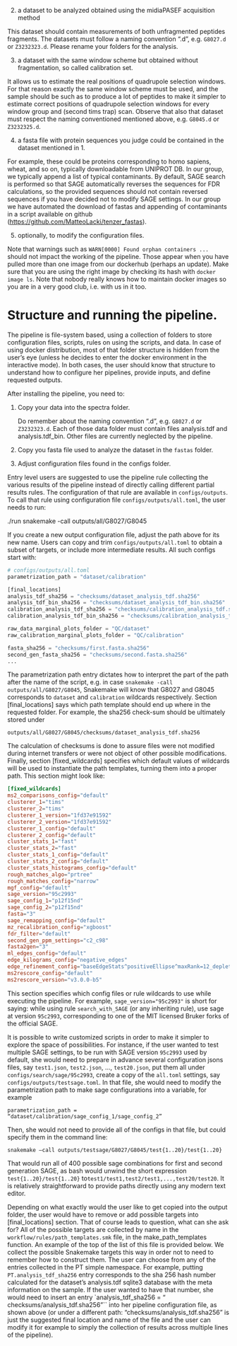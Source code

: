 2. a dataset to be analyzed obtained using the midiaPASEF acquisition method

This dataset should contain measurements of both unfragmented peptides fragments. The
datasets must follow a naming convention “<UPPER CASE LETTER><some numbers>.d”,
e.g. `G8027.d` or `Z3232323.d`. Please rename your folders for the analysis.
       
3. a dataset with the same window scheme but obtained without fragmentation, so called calibration set.
       
It allows us to estimate the real positions of quadrupole selection windows. For that reason exactly the same window scheme must be used, and the sample should be such as to produce a lot of peptides to make it simpler to estimate correct positions of quadrupole selection windows for every window group and (second tims trap) scan. Observe that also that dataset must respect the naming conventioned mentioned above, e.g. `G8045.d` or `Z3232325.d`.

4. a fasta file with protein sequences you judge could be contained in the dataset mentioned in 1.

For example, these could be proteins corresponding to homo sapiens, wheat, and so on, typically downloadable from UNIPROT DB. In our group, we typically append a list of typical contaminants. By default, SAGE search is performed so that SAGE automatically reverses the sequences for FDR calculations, so the provided sequences should not contain reversed sequences if you have decided not to modify SAGE settings. 
In our group we have automated the download of fastas and appending of contaminants in a script available on github (https://github.com/MatteoLacki/tenzer_fastas).

5. optionally, to modify the configuration files.


Note that warnings such as `WARN[0000] Found orphan containers ...` should not impact the working of the pipeline.
Those appear when you have pulled more than one image from our dockerhub (perhaps an update). 
Make sure that you are using the right image by checking its hash with `docker image ls`.
Note that nobody really knows how to maintain docker images so you are in a very good club, i.e. with us in it too.

# Structure and running the pipeline.

The pipeline is file-system based, using a collection of folders to store configuration files,
scripts, rules on using the scripts, and data. In case of using docker distribution, most of that
folder structure is hidden from the user’s eye (unless he decides to enter the docker
environment in the interactive mode). In both cases, the user should know that structure to
understand how to configure her pipelines, provide inputs, and define requested outputs.

After installing the pipeline, you need to:

1. Copy your data into the spectra folder. 
   
   Do remember about the naming convention “<UPPER CASE LETTER><some numbers>.d”, e.g. `G8027.d` or `Z3232323.d`. Each of those data folder must contain files analysis.tdf and analysis.tdf_bin. Other files are currently neglected by the pipeline.
   
2. Copy you fasta file used to analyze the dataset in the `fastas` folder.
   
3. Adjust configuration files found in the configs folder.

Entry level users are suggested to use the pipeline rule collecting the various results of the pipeline instead of directly calling different partial results rules. The configuration of that rule are available in `configs/outputs`. To call that rule using configuration file `configs/outputs/all.toml`, the user needs to run:

./run snakemake -call outputs/all/G8027/G8045

If you create a new output configuration file, adjust the path above for its new name. Users can copy and trim `configs/outputs/all.toml` to obtain a subset of targets, or include more intermediate results.
All such configs start with:

```python
# configs/outputs/all.toml
parametrization_path = "dataset/calibration"

[final_locations]
analysis_tdf_sha256 = "checksums/dataset_analysis_tdf.sha256"
analysis_tdf_bin_sha256 = "checksums/dataset_analysis_tdf_bin.sha256"
calibration_analysis_tdf_sha256 = "checksums/calibration_analysis_tdf.sha256"
calibration_analysis_tdf_bin_sha256 = "checksums/calibration_analysis_tdf_bin.sha256"

raw_data_marginal_plots_folder = "QC/dataset"
raw_calibration_marginal_plots_folder = "QC/calibration"

fasta_sha256 = "checksums/first.fasta.sha256"
second_gen_fasta_sha256 = "checksums/second.fasta.sha256"
...
```

The parametrization path entry dictates how to interpret the part of the path after the name of
the script, e.g. in case `snakemake -call outputs/all/G8027/G8045`, Snakemake will know
that G8027 and G8045 corresponds to `dataset` and `calibration` wildcards respectively.
Section [final_locations] says which path template should end up where in the requested
folder. For example, the sha256 check-sum should be ultimately stored under

```
outputs/all/G8027/G8045/checksums/dataset_analysis_tdf.sha256
```

The calculation of checksums is done to assure files were not modified during internet transfers or were not object of other possible modifications.
Finally, section [fixed_wildcards] specifies which default values of wildcards will be used to instantiate the path templates,
turning them into a proper path. 
This section might look like:

```toml
[fixed_wildcards]
ms2_comparisons_config="default"
clusterer_1="tims"
clusterer_2="tims"
clusterer_1_version="1fd37e91592"
clusterer_2_version="1fd37e91592"
clusterer_1_config="default"
clusterer_2_config="default"
cluster_stats_1="fast"
cluster_stats_2="fast"
cluster_stats_1_config="default"
cluster_stats_2_config="default"
cluster_stats_histograms_config="default"
rough_matches_algo="prtree"
rough_matches_config="narrow"
mgf_config="default"
sage_version="95c2993"
sage_config_1="p12f15nd"
sage_config_2="p12f15nd"
fasta="3"
sage_remapping_config="default"
mz_recalibration_config="xgboost"
fdr_filter="default"
second_gen_ppm_settings="c2_c98"
fasta2gen="3"
ml_edges_config="default"
edge_kilograms_config="negative_edges"
edge_refinement_config="baseEdgeStats^positiveEllipse^maxRank=12_depleted"
ms2rescore_config="default"
ms2rescore_version="v3.0.0-b5"
```

This section specifies which config files or rule wildcards to use while executing the pipeline.
For example, `sage_version="95c2993"` is short for saying: while using rule `search_with_SAGE` (or any inheriting rule), use sage at version `95c2993`, corresponding to one of the MIT licensed Bruker forks of the official SAGE.

It is possible to write customized scripts in order to make it simpler to explore the space of possibilities.
For instance, if the user wanted to test multiple SAGE settings, to be run with SAGE version `95c2993` used by default, she would need to prepare in advance several configuration jsons files, say `test1.json`, `test2.json`, ..., `test20.json`, put them
all under `configs/search/sage/95c2993`, create a copy of the `all.toml` settings, say
`configs/outputs/testsage.toml`. In that file, she would need to modify the parametrization path
to make sage configurations into a variable, for example

```
parametrization_path = “dataset/calibration/sage_config_1/sage_config_2”
```

Then, she would not need to provide all of the configs in that file, but could specify them in
the command line:

```
snakemake –call outputs/testsage/G8027/G8045/test{1..20}/test{1..20}
```

That would run all of 400 possible sage combinations for first and second generation SAGE,
as bash would unwind the short expression `test{1..20}/test{1..20}` to`test1/test1,test2/test1,...,test20/test20`. 
It is relatively straightforward to provide paths directly using any modern text editor.


Depending on what exactly would the user like to get copied into the output folder, the user
would have to remove or add possible targets into [final_locations] section. That of course
leads to question, what can she ask for? All of the possible targets are collected by name in
the `workflow/rules/path_templates.smk` file, in the make_path_templates function. An example
of the top of the list of this file is provided below. We collect the possible Snakemake targets
this way in order not to need to remember how to construct them. The user can choose from
any of the entries collected in the PT simple namespace. For example, putting
`PT.analysis_tdf_sha256` entry corresponds to the sha 256 hash number calculated for the
dataset’s analysis.tdf sqlite3 database with the meta information on the sample. If the user
wanted to have that number, she would need to insert an entry `analysis_tdf_sha256 = “
checksums/analysis_tdf.sha256”`` into her pipeline configuration file, as shown above (or under
a different path: “checksums/analysis_tdf.sha256” is just the suggested final location and
name of the file and the user can modify it for example to simply the collection of results across
multiple lines of the pipeline).